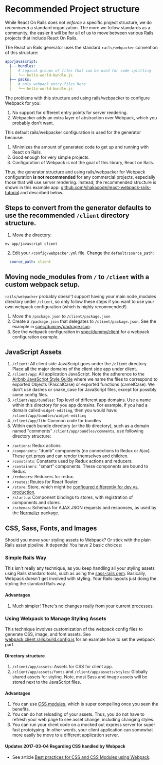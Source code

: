 # Recommended Project structure

While React On Rails does not *enforce* a specific project structure, we do *recommend* a standard organization. The more we follow standards as a community, the easier it will be for all of us to move between various Rails projects that include React On Rails.

The React on Rails generator uses the standard `rails/webpacker` convention of this structure:

```yml
app/javascript:
  ├── bundles:
  │   # Logical groups of files that can be used for code splitting
  │   └── hello-world-bundle.js
  ├── packs:
  │   # only webpack entry files here
  │   └── hello-world-bundle.js
```

The problems with this structure and using rails/webpacker to configure Webpack for you:

1. No support for different entry points for server rendering.
2. Webpacker adds an extra layer of abstraction over Webpack, which you probably don't want.

This default rails/webpacker configuration is used for the generator because:

1. Minimizes the amount of generated code to get up and running with React on Rails.
2. Good enough for very simple projects.
3. Configuration of Webpack is not the goal of this library, React on Rails.


Thus, the generator structure and using rails/webpacker for Webpack configuration **is not recommended** for any commercial projects, especially those that will use server rendering. Instead, the recommended structure is shown in this example app: [github.com/shakacode/react-webpack-rails-tutorial](https://github.com/shakacode/react-webpack-rails-tutorial) and described below.

## Steps to convert from the generator defaults to use the recommended `/client` directory structure.

1. Move the directory:

```
mv app/javascript client
```

2. Edit your `/config/webpacker.yml` file. Change the `default/source_path`:

```yml
  source_path: client
```

## Moving node_modules from `/` to `/client` with a custom webpack setup.

`rails/webpacker` probably doesn't support having your main node_modules directory under `/client`, so only follow these steps if you want to use your own webpack configuration (which is highly recommended!).

1. Move the `/package.json` to `/client/package.json`
2. Create a `/package.json` that delegates to `/client/package.json`. See the example in [spec/dummy/package.json](../../spec/dummy/package.json).
3. See the webpack configuration in [spec/dummy/client](../../spec/dummy/client) for a webpack configuration example.


## JavaScript Assets
1. `/client`: All client side JavaScript goes under the `/client` directory. Place all the major domains of the client side app under client.
1. `/client/app`: All application JavaScript. Note the adherence to the [Airbnb JavaScript Style Guide](https://github.com/airbnb/javascript#naming-conventions) where we name the files to correspond to exported Objects (PascalCase) or exported functions (camelCase). We don't use dashes or snake_case for JavaScript files, except for possibly some config files.
1. `/client/app/bundles`: Top level of different app domains. Use a name within this directory for you app domains. For example, if you had a domain called `widget-editing`, then you would have: `/client/app/bundles/widget-editing`
1. `/client/app/lib`: Common code for bundles
1. Within each bundle directory (or the lib directory), such as a domain named "comments"
`/client/app/bundles/comments`, use following directory structure:

  * `/actions`: Redux actions.
  * `/components`: "dumb" components (no connections to Redux or Ajax). These get props and can render themselves and children.
  * `/constants`: Constants used by Redux actions and reducers.
  * `/containers`: "smart" components. These components are bound to Redux.
  * `/reducers`: Reducers for redux.
  * `/routes`: Routes for React Router.
  * `/store`: Store, which might be [configured differently for dev vs. production](https://github.com/reactjs/redux/tree/master/examples/real-world/store).
  * `/startup`: Component bindings to stores, with registration of components and stores.
  * `/schemas`: Schemas for AJAX JSON requests and responses, as used by the [Normalizr](https://github.com/gaearon/normalizr) package.

## CSS, Sass, Fonts, and Images
Should you move your styling assets to Webpack? Or stick with the plain Rails asset pipeline. It depends! You have 2 basic choices:

### Simple Rails Way
This isn't really any technique, as you keep handling all your styling assets using Rails standard tools, such as using the [sass-rails gem](https://rubygems.org/gems/sass-rails/versions/5.0.4). Basically, Webpack doesn't get involved with styling. Your Rails layouts just doing the styling the standard Rails way.

#### Advantages
1. Much simpler! There's no changes really from your current processes.

### Using Webpack to Manage Styling Assets
This technique involves customization of the webpack config files to generate CSS, image, and font assets. See [webpack.client.rails.build.config.js](https://github.com/shakacode/react_on_rails/blob/master/spec%2Fdummy%2Fclient%2Fwebpack.client.rails.build.config.js) for an example how to set the webpack part.

#### Directory structure
1. `/client/app/assets`: Assets for CSS for client app.
1. `/client/app/assets/fonts` and `/client/app/assets/styles`: Globally shared assets for styling. Note, most Sass and image assets will be stored next to the JavaScript files.

#### Advantages
1. You can use [CSS modules](https://github.com/css-modules/css-modules), which is super compelling once you seen the benefits.
1. You can do hot reloading of your assets. Thus, you do not have to refresh your web page to see asset change, including changing styles.
1. You can run your client code on a mocked out express server for super fast prototyping. In other words, your client application can somewhat more easily be move to a different application server.

#### Updates 2017-03-04 Regarding CSS handled by Webpack
* See article [Best practices for CSS and CSS Modules using Webpack](https://forum.shakacode.com/t/best-practices-for-css-and-css-modules-using-webpack/799).
